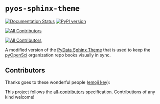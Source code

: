 # ``pyos-sphinx-theme``

[![Documentation Status](https://readthedocs.org/projects/pyos-sphinx-theme/badge/?version=latest)](https://pyos-sphinx-theme.readthedocs.io/en/latest/?badge=latest)
[![PyPI version](https://badge.fury.io/py/pyos-sphinx-theme.svg)](https://badge.fury.io/py/pyos-sphinx-theme)
<!-- ALL-CONTRIBUTORS-BADGE:START - Do not remove or modify this section -->
[![All Contributors](https://img.shields.io/badge/all_contributors-3-orange.svg?style=flat-square)](#contributors-)
<!-- ALL-CONTRIBUTORS-BADGE:END -->

[![All Contributors](https://img.shields.io/github/all-contributors/pyOpenSci/pyos-sphinx-theme?color=ee8449)](#contributors-)

A modified version of the [PyData Sphinx Theme](github.com/pydata/sphinx-theme) that is used to keep the [pyOpenSci](https://pyopensci.org) organization repo books visually in sync.

## Contributors

Thanks goes to these wonderful people ([emoji key](https://allcontributors.org/docs/en/emoji-key)):

<!-- ALL-CONTRIBUTORS-LIST:START - Do not remove or modify this section -->
<!-- prettier-ignore-start -->
<!-- markdownlint-disable -->


<!-- markdownlint-restore -->
<!-- prettier-ignore-end -->

<!-- ALL-CONTRIBUTORS-LIST:END -->

This project follows the [all-contributors](https://github.com/all-contributors/all-contributors) specification. Contributions of any kind welcome!
